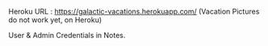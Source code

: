 
Heroku URL : https://galactic-vacations.herokuapp.com/ 
(Vacation Pictures do not work yet, on Heroku)

User & Admin Credentials in Notes.